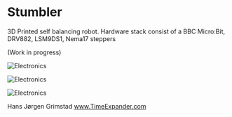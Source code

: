 # Stumbler
3D Printed self balancing robot. Hardware stack consist of a BBC Micro:Bit, DRV882, LSM9DS1, Nema17 steppers

(Work in progress)

![Electronics](http://www.timeexpander.com/wordpress/wp-content/uploads/IMG_3272.jpg)

![Electronics](http://www.timeexpander.com/wordpress/wp-content/uploads/IMG_3271-e1474837176267-590x357.jpg)

![Electronics](http://www.timeexpander.com/wordpress/wp-content/uploads/IMG_3277.jpg)

Hans Jørgen Grimstad
www.TimeExpander.com
